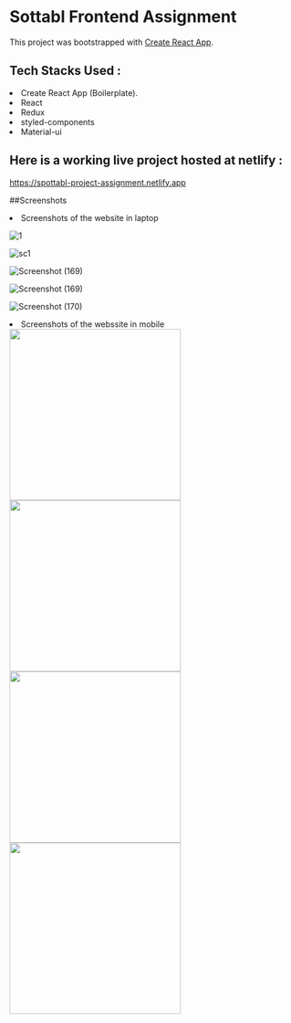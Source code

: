 # Sottabl Frontend Assignment

This project was bootstrapped with [Create React App](https://github.com/facebook/create-react-app).

## Tech Stacks Used :
  <li>Create React App (Boilerplate).</li>
  <li>React</li> 
  <li>Redux</li>
  <li>styled-components</li>
  <li>Material-ui</li>
  
## Here is a working live project hosted at netlify :
   https://spottabl-project-assignment.netlify.app

##Screenshots
<li>Screenshots of the website in laptop</li>


![1](https://user-images.githubusercontent.com/95492981/169677192-2d557131-077a-4c42-942c-65d56d85c3ce.png)


![sc1](https://user-images.githubusercontent.com/95492981/169677292-7b15d52b-9ec7-4efb-abed-d3d4ab279da9.png)


![Screenshot (169)](https://user-images.githubusercontent.com/95492981/169677303-7a176c37-a4b5-4c84-a6d3-1b5b192826f3.png)


![Screenshot (169)](https://user-images.githubusercontent.com/95492981/169677315-4b4515d5-af43-481a-93dc-28d34516ea76.png)


![Screenshot (170)](https://user-images.githubusercontent.com/95492981/169677339-2b99ffdd-8bb7-4604-9e41-87ba74420359.png)

<li>Screenshots of the webssite in mobile</li>


<div style="textAlign:'center'">
<img src="https://user-images.githubusercontent.com/95492981/169677373-92011a8e-0653-4bc4-ad62-e06ee9f3f0b3.jpg"  width="300px,margin-left:'0.6rem'" />

<img src="https://user-images.githubusercontent.com/95492981/169677390-7a2af22e-a832-4c1f-8b73-1b69ff462e68.jpg" width="300px"/>

<img src="https://user-images.githubusercontent.com/95492981/169677398-9ba7ee85-fa8c-4fc4-a85e-e411bd72face.jpg" width="300px"/>

<img src="https://user-images.githubusercontent.com/95492981/169677406-ff45ce82-31a7-409b-bb3a-3742624210de.jpg" width="300px"/>
</div>

